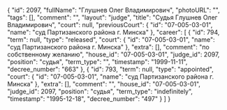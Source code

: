 {
    "id": 2097,
    "fullName": "Глушнев Олег Владимирович",
    "photoURL": "",
    "tags": [],
    "comment": "",
    "layout": "judge",
    "title": "Судья Глушнев Олег Владимирович",
    "court": null,
    "previousCourt": {
        "id": "07-005-03-01",
        "name": "суд Партизанского района г. Минска"
    },
    "career": [
        {
            "id": 794,
            "term": null,
            "type": "released",
            "court": {
                "id": "07-005-03-01",
                "name": "суд Партизанского района г. Минска"
            },
            "extra": [],
            "comment": "по собственному желанию",
            "house_id": "07-005-03-01",
            "judge_id": 2097,
            "position": "судья",
            "term_type": "",
            "timestamp": "1999-11-11",
            "decree_number": "663"
        },
        {
            "id": 793,
            "term": null,
            "type": "appointed",
            "court": {
                "id": "07-005-03-01",
                "name": "суд Партизанского района г. Минска"
            },
            "extra": [],
            "comment": "",
            "house_id": "07-005-03-01",
            "judge_id": 2097,
            "position": "судья",
            "term_type": "indefinitely",
            "timestamp": "1995-12-18",
            "decree_number": "497"
        }
    ]
}
